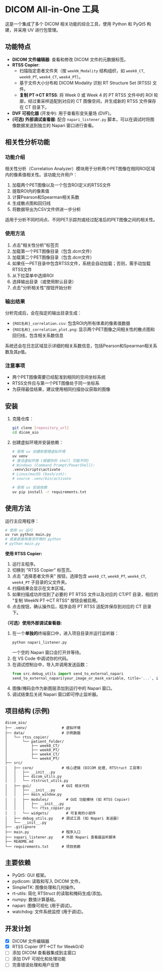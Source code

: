 # DICOM All-in-One 工具

这是一个集成了多个 DICOM 相关功能的综合工具，使用 Python 和 PyQt5 构建，并采用 UV 进行包管理。

## 功能特点

- **DICOM 文件编辑器**: 查看和修改 DICOM 文件的元数据标签。
- **RTSS Copier**: 
    - 扫描指定患者文件夹（按 `weekN_Modality` 结构组织，如 `week0_CT`, `week0_PT`, `week4_CT`, `week4_PT`）。
    - 基于文件大小分布和 DICOM Modality 识别 RT Structure Set (RTSS) 文件。
    - **复制 PT->CT RTSS**: 将 Week 0 或 Week 4 的 PT RTSS 文件中的 ROI 轮廓，经过重采样适配到对应的 CT 图像空间，并生成新的 RTSS 文件保存在 CT 目录下。
- **DVF 可视化器** (开发中): 用于查看形变矢量场 (DVF)。
- **(可选) 外部调试查看器**: 配合 `napari_listener.py` 脚本，可以在调试时将图像数据发送到独立的 Napari 窗口进行查看。

## 相关性分析功能

### 功能介绍

相关性分析（Correlation Analyzer）模块用于分析两个PET图像在相同ROI区域内的像素值相关性。该功能允许用户：

1. 加载两个PET图像以及一个包含ROI定义的RTSS文件
2. 提取ROI内的像素值
3. 计算Pearson和Spearman相关系数
4. 生成散点图和回归线
5. 将数据导出为CSV文件供进一步分析

适用于分析不同时间点、不同PET示踪剂或经过配准后的PET图像之间的相关性。

### 使用方法

1. 点击"相关性分析"标签页
2. 加载第一个PET图像目录（包含.dcm文件）
3. 加载第二个PET图像目录（包含.dcm文件）
4. 如果任一PET目录中包含RTSS文件，系统会自动加载；否则，需手动加载RTSS文件
5. 从下拉菜单中选择ROI
6. 选择输出目录（或使用默认目录）
7. 点击"分析相关性"按钮开始分析

### 输出结果

分析完成后，会在指定的输出目录生成：

- `{ROI名称}_correlation.csv`: 包含ROI内所有体素的像素值数据
- `{ROI名称}_correlation_plot.png`: 显示两个PET图像之间相关性的散点图和回归线，包含相关系数信息

系统还会在日志区域显示详细的相关系数信息，包括Pearson和Spearman相关系数及其p值。

### 注意事项

- 两个PET图像需要已经配准到相同的空间坐标系统
- RTSS文件应与第一个PET图像处于同一坐标系
- 为获得最佳结果，建议使用相同扫描协议获取的图像

## 安装

1.  克隆仓库：
    ```bash
    git clone [repository_url]
    cd dicom_aio
    ```

2.  创建虚拟环境并安装依赖：
    ```bash
    # 使用 uv 创建和管理虚拟环境
    uv venv 
    # 激活虚拟环境 (根据你的 shell 可能不同)
    # Windows (Command Prompt/PowerShell):
    .venv\Scripts\activate
    # Linux/macOS (bash/zsh):
    # source .venv/bin/activate 
    
    # 使用 uv 安装依赖
    uv pip install -r requirements.txt
    ```

## 使用方法

运行主应用程序：
```bash
# 使用 uv 运行
uv run python main.py
# 或者直接用激活环境的 python
# python main.py 
```

**使用 RTSS Copier:**
1. 运行主程序。
2. 切换到 "RTSS Copier" 标签页。
3. 点击 "选择患者文件夹" 按钮，选择包含 `week0_CT`, `week0_PT`, `week4_CT`, `week4_PT` 子目录的父文件夹。
4. 扫描结果会显示在文本区域。
5. 如果扫描成功并找到了必要的 PT RTSS 文件以及对应的 CT/PT 目录，相应的 "复制 WeekN PT->CT RTSS" 按钮会被启用。
6. 点击按钮，确认操作后，程序会将 PT RTSS 适配并保存到对应的 CT 目录下。

**（可选）使用外部调试查看器:**
1. 在一个**单独的**终端窗口中，进入项目目录并运行监听器：
   ```bash
   python napari_listener.py
   ```
   一个空的 Napari 窗口会打开并等待。
2. 在 VS Code 中调试你的代码。
3. 在调试控制台中，导入并调用发送函数：
   ```python
   from src.debug_utils import send_to_external_napari
   send_to_external_napari(your_image_or_mask_variable, title='...', is_label=True/False)
   ```
4. 图像/掩码会作为新图层添加到运行中的 Napari 窗口。
5. 调试结束后关闭 Napari 窗口即可停止监听器。

## 项目结构 (示例)

```
dicom_aio/
├── .venv/                # 虚拟环境
├── data/                 # 示例数据
│   └── rtss_copier/
│       └── patient_folder/
│           ├── week0_CT/
│           ├── week0_PT/
│           ├── week4_CT/
│           └── week4_PT/
├── src/
│   ├── core/             # 核心逻辑 (DICOM 处理, RTStruct 工具等)
│   │   ├── __init__.py
│   │   ├── dicom_utils.py
│   │   └── rtstruct_utils.py
│   ├── gui/              # GUI 相关代码
│   │   ├── __init__.py
│   │   ├── main_window.py
│   │   ├── modules/        # GUI 功能模块 (如 RTSS Copier)
│   │   │   ├── __init__.py
│   │   │   └── rtss_copier.py
│   │   └── widgets/        # 可复用的小部件
│   ├── debug_utils.py    # 调试工具 (如 Napari 发送器)
│   └── __init__.py
├── .gitignore
├── main.py               # 程序入口
├── napari_listener.py    # 外部 Napari 查看器监听脚本
├── README.md
└── requirements.txt      # 项目依赖
```

## 主要依赖

- PyQt5: GUI 框架。
- pydicom: 读取和写入 DICOM 文件。
- SimpleITK: 图像处理和几何操作。
- rt-utils: 简化 RTStruct 的读取和掩码生成/添加。
- numpy: 数值计算基础。
- napari: 图像可视化 (用于调试)。
- watchdog: 文件系统监控 (用于调试)。

## 开发计划

- [x] DICOM 文件编辑器
- [x] RTSS Copier (PT->CT for Week0/4)
- [ ] 添加 DICOM 查看器集成到主窗口
- [ ] 添加 DVF 可视化和处理功能
- [ ] 完善错误处理和用户反馈 